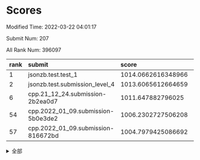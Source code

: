 # Scores

Modified Time: 2022-03-22 04:01:17

Submit Num: 207

All Rank Num: 396097

| rank |               submit               |       score        |       sigma        | pk_num |
| :--- | :--------------------------------- | :----------------- | :----------------- | :----- |
| 1    | jsonzb.test.test_1                 | 1014.0662616348966 | 0.8248754912421081 | 7654   |
| 2    | jsonzb.test.submission_level_4     | 1013.6065612664659 | 0.8174820272672148 | 7650   |
| 6    | cpp.21_12_24.submission-2b2ea0d7   | 1011.647882796025  | 0.7961275337617806 | 7649   |
| 54   | cpp.2022_01_09.submission-5b0e3de2 | 1006.2302727506208 | 0.7251558595811158 | 7656   |
| 57   | cpp.2022_01_09.submission-816672bd | 1004.7979425086692 | 0.7091393087975001 | 7658   |


<details>
<summary>全部</summary>

| rank |                 submit                 |       score        |       sigma        | pk_num |
| :--- | :------------------------------------- | :----------------- | :----------------- | :----- |
| 1    | jsonzb.test.test_1                     | 1014.0662616348966 | 0.8248754912421081 | 7654   |
| 2    | jsonzb.test.submission_level_4         | 1013.6065612664659 | 0.8174820272672148 | 7650   |
| 3    | gobigger.level_3.submission_level_3_15 | 1011.72321003397   | 0.768641123956981  | 7655   |
| 4    | gobigger.level_3.submission_level_3_27 | 1011.6852217351245 | 0.7793684071748107 | 7654   |
| 5    | gobigger.level_3.submission_level_3_10 | 1011.6819201306    | 0.7802362146665565 | 7652   |
| 6    | cpp.21_12_24.submission-2b2ea0d7       | 1011.647882796025  | 0.7961275337617806 | 7649   |
| 7    | gobigger.level_3.submission_level_3_24 | 1011.2591921141166 | 0.7797044517470676 | 7658   |
| 8    | gobigger.level_3.submission_level_3_21 | 1011.2031745902831 | 0.7659961216958155 | 7652   |
| 9    | gobigger.level_3.submission_level_3_12 | 1011.1525585919861 | 0.7603924419646425 | 7652   |
| 10   | gobigger.level_3.submission_level_3_37 | 1011.0918792532029 | 0.7808143886934612 | 7652   |
| 11   | gobigger.level_3.submission_level_3_18 | 1011.0099430128342 | 0.7565680745564299 | 7650   |
| 12   | gobigger.level_3.submission_level_3_44 | 1010.9690302897311 | 0.7596768993067824 | 7655   |
| 13   | gobigger.level_3.submission_level_3_1  | 1010.9544700351673 | 0.7629052901535948 | 7655   |
| 14   | gobigger.level_3.submission_level_3_7  | 1010.9448978826192 | 0.7757158293949423 | 7656   |
| 15   | gobigger.level_3.submission_level_3_48 | 1010.8637647283854 | 0.7722638120878551 | 7653   |
| 16   | gobigger.level_3.submission_level_3_42 | 1010.7276835018272 | 0.777795816176749  | 7655   |
| 17   | gobigger.level_3.submission_level_3_9  | 1010.5832001877235 | 0.7908748960146222 | 7653   |
| 18   | gobigger.level_3.submission_level_3_35 | 1010.5019801253519 | 0.7488975183265738 | 7653   |
| 19   | gobigger.level_3.submission_level_3_26 | 1010.4808607578353 | 0.7577227459247166 | 7653   |
| 20   | gobigger.level_3.submission_level_3_43 | 1010.4488244886762 | 0.7844458809771385 | 7653   |
| 21   | gobigger.level_3.submission_level_3_36 | 1010.4361347623475 | 0.7487287771437907 | 7655   |
| 22   | gobigger.level_3.submission_level_3_3  | 1010.2790823273286 | 0.7599977260084458 | 7655   |
| 23   | gobigger.level_3.submission_level_3_32 | 1010.2558060302805 | 0.7553289165612016 | 7650   |
| 24   | gobigger.level_3.submission_level_3_40 | 1010.2469839180068 | 0.7509207117710555 | 7651   |
| 25   | gobigger.level_3.submission_level_3_22 | 1010.1273202198358 | 0.761959603530154  | 7658   |
| 26   | gobigger.level_3.submission_level_3_11 | 1010.1064637117926 | 0.7859841589436387 | 7653   |
| 27   | gobigger.level_3.submission_level_3_39 | 1010.0933659273196 | 0.7458807179035242 | 7655   |
| 28   | gobigger.level_3.submission_level_3_23 | 1010.00488596099   | 0.7425655080170225 | 7651   |
| 29   | gobigger.level_3.submission_level_3_8  | 1009.9362301037822 | 0.7591331152348461 | 7651   |
| 30   | gobigger.level_3.submission_level_3_49 | 1009.9009945583889 | 0.7569855474555115 | 7651   |
| 31   | gobigger.level_3.submission_level_3_5  | 1009.89474952952   | 0.7598649037836033 | 7653   |
| 32   | gobigger.level_3.submission_level_3_14 | 1009.7765621204612 | 0.7468256794971222 | 7651   |
| 33   | gobigger.level_3.submission_level_3_16 | 1009.7507565532362 | 0.7655175969461436 | 7658   |
| 34   | gobigger.level_3.submission_level_3_13 | 1009.7259032935236 | 0.7521560845312031 | 7655   |
| 35   | gobigger.level_3.submission_level_3_31 | 1009.7240621623098 | 0.7333997570030046 | 7656   |
| 36   | gobigger.level_3.submission_level_3_0  | 1009.702326519632  | 0.7361928344081484 | 7650   |
| 37   | gobigger.level_3.submission_level_3_19 | 1009.6844552454767 | 0.7735291374338629 | 7652   |
| 38   | gobigger.level_3.submission_level_3_30 | 1009.4559181245387 | 0.7597600108936009 | 7659   |
| 39   | gobigger.level_3.submission_level_3_34 | 1009.4318103901745 | 0.760756946056844  | 7654   |
| 40   | gobigger.level_3.submission_level_3_41 | 1009.4300468353298 | 0.7587797374043708 | 7651   |
| 41   | gobigger.level_3.submission_level_3_4  | 1009.4276817809894 | 0.7729460568387685 | 7655   |
| 42   | gobigger.level_3.submission_level_3_29 | 1009.3852549827366 | 0.7467135484441496 | 7658   |
| 43   | gobigger.level_3.submission_level_3_28 | 1009.2810578802158 | 0.7545180692750784 | 7657   |
| 44   | gobigger.level_3.submission_level_3_2  | 1009.2666595815178 | 0.7524458844997562 | 7657   |
| 45   | gobigger.level_3.submission_level_3_6  | 1009.2481116733084 | 0.7505797008976863 | 7658   |
| 46   | gobigger.level_3.submission_level_3_33 | 1009.2107881376622 | 0.7482481713753628 | 7656   |
| 47   | gobigger.level_3.submission_level_3_38 | 1009.1924392719656 | 0.744970320266381  | 7654   |
| 48   | gobigger.level_3.submission_level_3_45 | 1009.1155971954825 | 0.7818556904376553 | 7658   |
| 49   | gobigger.level_3.submission_level_3_46 | 1008.7486755324666 | 0.7374817217017073 | 7655   |
| 50   | gobigger.level_3.submission_level_3_47 | 1008.7100530625768 | 0.739385132087424  | 7651   |
| 51   | gobigger.level_3.submission_level_3_20 | 1008.2473147892059 | 0.7328292854099412 | 7653   |
| 52   | gobigger.level_3.submission_level_3_25 | 1008.1750913037646 | 0.7336433245432552 | 7651   |
| 53   | gobigger.level_3.submission_level_3_17 | 1007.7091461566604 | 0.7625881342621388 | 7655   |
| 54   | cpp.2022_01_09.submission-5b0e3de2     | 1006.2302727506208 | 0.7251558595811158 | 7656   |
| 55   | gobigger.level_1.submission_level_1_1  | 1005.0574962271677 | 0.7169868263204802 | 7653   |
| 56   | gobigger.level_1.submission_level_1_35 | 1004.8672063755175 | 0.7213262902738513 | 7651   |
| 57   | cpp.2022_01_09.submission-816672bd     | 1004.7979425086692 | 0.7091393087975001 | 7658   |
| 58   | gobigger.level_1.submission_level_1_30 | 1004.7237048213506 | 0.7180842038672174 | 7654   |
| 59   | gobigger.level_1.submission_level_1_24 | 1004.4283955193197 | 0.7253412891624739 | 7654   |
| 60   | gobigger.level_1.submission_level_1_28 | 1004.1791349595035 | 0.7230773010463313 | 7651   |
| 61   | gobigger.level_1.submission_level_1_8  | 1004.1458236883125 | 0.7132212252149477 | 7654   |
| 62   | gobigger.level_1.submission_level_1_22 | 1004.1080792077005 | 0.7182343834322861 | 7653   |
| 63   | gobigger.level_1.submission_level_1_17 | 1004.0846133744797 | 0.7218983310466324 | 7656   |
| 64   | gobigger.level_1.submission_level_1_29 | 1004.0794902655261 | 0.7143901828093038 | 7654   |
| 65   | gobigger.level_1.submission_level_1_32 | 1003.9728575115784 | 0.7148673480433201 | 7654   |
| 66   | gobigger.level_1.submission_level_1_37 | 1003.9635058089088 | 0.7251768612848759 | 7656   |
| 67   | gobigger.level_1.submission_level_1_38 | 1003.9359655557466 | 0.7127877871394671 | 7656   |
| 68   | gobigger.level_1.submission_level_1_5  | 1003.7473073530207 | 0.7229614607410969 | 7658   |
| 69   | gobigger.level_1.submission_level_1_18 | 1003.6070493847467 | 0.7352359001549864 | 7650   |
| 70   | gobigger.level_1.submission_level_1_23 | 1003.5778160418108 | 0.7202844109981639 | 7652   |
| 71   | gobigger.level_1.submission_level_1_16 | 1003.5384291996145 | 0.7088588969420593 | 7657   |
| 72   | gobigger.level_1.submission_level_1_44 | 1003.535049859201  | 0.7206474892617668 | 7653   |
| 73   | gobigger.level_1.submission_level_1_33 | 1003.3565379370131 | 0.7156991475158149 | 7659   |
| 74   | gobigger.level_1.submission_level_1_25 | 1003.3484331770161 | 0.7324457451146932 | 7648   |
| 75   | gobigger.level_1.submission_level_1_43 | 1003.3112201715637 | 0.7156332397891123 | 7655   |
| 76   | gobigger.level_1.submission_level_1_27 | 1003.3106591925173 | 0.7160138280574135 | 7650   |
| 77   | gobigger.level_1.submission_level_1_26 | 1003.2932398962042 | 0.7211096309788777 | 7656   |
| 78   | gobigger.level_1.submission_level_1_36 | 1003.2898844275011 | 0.7211460098604916 | 7652   |
| 79   | gobigger.level_1.submission_level_1_42 | 1003.2874702166208 | 0.7118005380780869 | 7654   |
| 80   | gobigger.level_1.submission_level_1_6  | 1003.2221631940342 | 0.710320695461169  | 7657   |
| 81   | gobigger.level_1.submission_level_1_15 | 1003.1837500106283 | 0.7172470920960291 | 7656   |
| 82   | gobigger.level_1.submission_level_1_45 | 1003.1829147394878 | 0.7068022423810275 | 7653   |
| 83   | gobigger.level_1.submission_level_1_41 | 1003.1068913977483 | 0.719012504132163  | 7650   |
| 84   | gobigger.level_1.submission_level_1_46 | 1003.0543054894391 | 0.7084593976347088 | 7654   |
| 85   | gobigger.level_1.submission_level_1_20 | 1003.0446252507662 | 0.7146530467208594 | 7658   |
| 86   | gobigger.level_1.submission_level_1_14 | 1002.9820292766178 | 0.7314979772957282 | 7657   |
| 87   | gobigger.level_1.submission_level_1_4  | 1002.9307095398108 | 0.7177537312537883 | 7657   |
| 88   | gobigger.level_1.submission_level_1_49 | 1002.9252768990979 | 0.7199366050124364 | 7655   |
| 89   | gobigger.level_1.submission_level_1_3  | 1002.9193341153427 | 0.719892413027542  | 7659   |
| 90   | gobigger.level_1.submission_level_1_9  | 1002.8913614278333 | 0.7114398443749111 | 7655   |
| 91   | gobigger.level_1.submission_level_1_11 | 1002.8213091823884 | 0.7179460729178887 | 7657   |
| 92   | gobigger.level_1.submission_level_1_7  | 1002.7279420233752 | 0.7152910348994949 | 7655   |
| 93   | gobigger.level_1.submission_level_1_21 | 1002.7150366632698 | 0.719023707013519  | 7656   |
| 94   | gobigger.level_1.submission_level_1_34 | 1002.6958722157653 | 0.7287443102767673 | 7653   |
| 95   | gobigger.level_1.submission_level_1_31 | 1002.6669850604211 | 0.7109816694307108 | 7647   |
| 96   | gobigger.level_1.submission_level_1_0  | 1002.6331530063521 | 0.7119631608303553 | 7657   |
| 97   | gobigger.level_1.submission_level_1_48 | 1002.5763069816464 | 0.720717521514377  | 7654   |
| 98   | gobigger.level_1.submission_level_1_2  | 1002.3536594179446 | 0.710572141788051  | 7649   |
| 99   | gobigger.level_1.submission_level_1_19 | 1002.3489870199012 | 0.7062924566033574 | 7653   |
| 100  | gobigger.level_1.submission_level_1_13 | 1002.3245180358509 | 0.7136749970525014 | 7655   |
| 101  | gobigger.level_1.submission_level_1_12 | 1002.1551264085352 | 0.7264103375517164 | 7656   |
| 102  | gobigger.level_1.submission_level_1_40 | 1002.1517965931382 | 0.708622984189455  | 7651   |
| 103  | gobigger.level_1.submission_level_1_47 | 1002.1076277897772 | 0.7101026696791571 | 7653   |
| 104  | gobigger.level_1.submission_level_1_10 | 1001.6662007341218 | 0.7199271331869099 | 7663   |
| 105  | gobigger.level_1.submission_level_1_39 | 1000.5569561017205 | 0.7105029331316509 | 7649   |
| 106  | gobigger.random.submission_random_28   | 997.5217063033573  | 0.7093929931679778 | 7654   |
| 107  | gobigger.random.submission_random_40   | 997.4077552697509  | 0.6969642859398142 | 7655   |
| 108  | gobigger.random.submission_random_31   | 997.144472500159   | 0.7112792664464244 | 7655   |
| 109  | gobigger.random.submission_random_8    | 996.7998495065015  | 0.7027200295862728 | 7657   |
| 110  | gobigger.random.submission_random_15   | 996.7820248915087  | 0.707973617168719  | 7653   |
| 111  | gobigger.random.submission_random_39   | 996.7402345458079  | 0.7155694649256417 | 7654   |
| 112  | gobigger.random.submission_random_43   | 996.7341470653508  | 0.7093031142129119 | 7651   |
| 113  | gobigger.random.submission_random_23   | 996.6209089524926  | 0.6940405780992634 | 7652   |
| 114  | gobigger.random.submission_random_38   | 996.6163571408715  | 0.7084809308744207 | 7654   |
| 115  | gobigger.random.submission_random_47   | 996.5918046973447  | 0.6952290680166966 | 7655   |
| 116  | gobigger.random.submission_random_24   | 996.472247539543   | 0.712194099127372  | 7655   |
| 117  | gobigger.random.submission_random_5    | 996.430264389961   | 0.7219169452636625 | 7654   |
| 118  | gobigger.random.submission_random_19   | 996.3645215231575  | 0.7044908568754096 | 7655   |
| 119  | gobigger.random.submission_random_4    | 996.3613158507776  | 0.715299979684971  | 7653   |
| 120  | gobigger.random.submission_random_10   | 996.3162674737014  | 0.7087404889978096 | 7654   |
| 121  | gobigger.random.submission_random_13   | 996.3121604116383  | 0.7066010843262809 | 7654   |
| 122  | gobigger.random.submission_random_45   | 996.2013171180981  | 0.7106051493382666 | 7650   |
| 123  | gobigger.random.submission_random_2    | 996.1945875001834  | 0.7066809603428388 | 7651   |
| 124  | gobigger.random.submission_random_46   | 996.1769232187089  | 0.6972816464497471 | 7656   |
| 125  | gobigger.random.submission_random_41   | 996.0926469284743  | 0.7093526578973675 | 7651   |
| 126  | gobigger.random.submission_random_3    | 996.069890160482   | 0.7149838326986683 | 7655   |
| 127  | gobigger.random.submission_random_6    | 996.0378686110317  | 0.7025600686831054 | 7657   |
| 128  | gobigger.random.submission_random_44   | 996.0262065773593  | 0.6993692709306294 | 7658   |
| 129  | gobigger.random.submission_random_18   | 995.95930946791    | 0.718404640269911  | 7654   |
| 130  | gobigger.random.submission_random_22   | 995.9489807409502  | 0.7006301182242569 | 7654   |
| 131  | gobigger.random.submission_random_36   | 995.9430213297379  | 0.7008868106957338 | 7652   |
| 132  | gobigger.random.submission_random_27   | 995.8734739539356  | 0.7149292512612311 | 7656   |
| 133  | gobigger.random.submission_random_26   | 995.8704772839814  | 0.7073026146474987 | 7655   |
| 134  | gobigger.random.submission_random_34   | 995.8461851261952  | 0.6879037398129718 | 7649   |
| 135  | gobigger.random.submission_random_21   | 995.8387494785976  | 0.7383677492700642 | 7648   |
| 136  | gobigger.random.submission_random_49   | 995.8099455620925  | 0.7046647751624424 | 7654   |
| 137  | gobigger.random.submission_random_32   | 995.8045048121616  | 0.7064537040493296 | 7657   |
| 138  | gobigger.random.submission_random_30   | 995.8030415500886  | 0.7042717802624174 | 7649   |
| 139  | gobigger.random.submission_random_14   | 995.7799045116756  | 0.7217134143154097 | 7653   |
| 140  | gobigger.random.submission_random_35   | 995.7626663789897  | 0.7047928683538577 | 7653   |
| 141  | gobigger.random.submission_random_33   | 995.750239674083   | 0.7094016618145829 | 7658   |
| 142  | gobigger.random.submission_random_25   | 995.7223974078231  | 0.7156044757192543 | 7651   |
| 143  | gobigger.random.submission_random_7    | 995.7031906351872  | 0.7092880625431747 | 7653   |
| 144  | gobigger.random.submission_random_42   | 995.5697167903834  | 0.7047394822710489 | 7654   |
| 145  | gobigger.random.submission_random_37   | 995.5663522867491  | 0.723026299952063  | 7655   |
| 146  | gobigger.random.submission_random_11   | 995.5479990358202  | 0.7185427738142175 | 7656   |
| 147  | gobigger.random.submission_random_16   | 995.4204114913516  | 0.7066763410572514 | 7655   |
| 148  | gobigger.random.submission_random_48   | 995.4196172521941  | 0.7030479733432372 | 7656   |
| 149  | gobigger.random.submission_random_12   | 995.4169498443857  | 0.7226700627879158 | 7652   |
| 150  | gobigger.random.submission_random_20   | 995.395952692266   | 0.7159827965399489 | 7657   |
| 151  | gobigger.random.submission_random_17   | 995.3951811400577  | 0.7053555529547512 | 7651   |
| 152  | gobigger.random.submission_random_0    | 995.3122279388552  | 0.707139967755479  | 7653   |
| 153  | gobigger.random.submission_random_29   | 995.3118827428318  | 0.7027365066171446 | 7650   |
| 154  | gobigger.random.submission_random_1    | 995.0587252263454  | 0.7147429054690113 | 7652   |
| 155  | gobigger.level_2.submission_level_2_7  | 994.9497144155634  | 0.7196860705570206 | 7656   |
| 156  | gobigger.random.submission_random_9    | 994.803209826642   | 0.7243469123646533 | 7655   |
| 157  | gobigger.level_2.submission_level_2_43 | 994.1394340469345  | 0.7321367388341855 | 7661   |
| 158  | gobigger.level_2.submission_level_2_5  | 993.7020455188173  | 0.7278342487380882 | 7651   |
| 159  | gobigger.level_2.submission_level_2_35 | 993.2932651659881  | 0.7198411480221975 | 7652   |
| 160  | gobigger.level_2.submission_level_2_8  | 993.2548749725172  | 0.730965498444703  | 7661   |
| 161  | gobigger.level_2.submission_level_2_36 | 993.2104348051112  | 0.736891946528884  | 7654   |
| 162  | gobigger.level_2.submission_level_2_15 | 993.1119210306857  | 0.7399153106793444 | 7657   |
| 163  | gobigger.level_2.submission_level_2_44 | 993.03313202997    | 0.7629818537224939 | 7654   |
| 164  | gobigger.level_2.submission_level_2_48 | 992.9781614377656  | 0.7309121435726537 | 7659   |
| 165  | gobigger.level_2.submission_level_2_30 | 992.9587005106897  | 0.7446500551572725 | 7654   |
| 166  | gobigger.level_2.submission_level_2_3  | 992.9299537841453  | 0.744877413206313  | 7655   |
| 167  | gobigger.level_2.submission_level_2_25 | 992.8972726017502  | 0.7552920084797206 | 7651   |
| 168  | gobigger.level_2.submission_level_2_10 | 992.758362621186   | 0.7543993468719872 | 7653   |
| 169  | gobigger.level_2.submission_level_2_41 | 992.5780351691344  | 0.7262641277771326 | 7653   |
| 170  | gobigger.level_2.submission_level_2_18 | 992.5720715707181  | 0.7353762328189112 | 7651   |
| 171  | gobigger.level_2.submission_level_2_11 | 992.4846823246941  | 0.7348045450203275 | 7653   |
| 172  | gobigger.level_2.submission_level_2_40 | 992.4678296098032  | 0.7350919155954297 | 7651   |
| 173  | gobigger.level_2.submission_level_2_34 | 992.3597292202543  | 0.7381376083978916 | 7658   |
| 174  | gobigger.level_2.submission_level_2_39 | 992.343807172357   | 0.7523225174975267 | 7651   |
| 175  | gobigger.level_2.submission_level_2_2  | 992.3154318600409  | 0.747438299860113  | 7653   |
| 176  | gobigger.level_2.submission_level_2_19 | 992.2291018379823  | 0.7517471708200851 | 7653   |
| 177  | gobigger.level_2.submission_level_2_6  | 992.1504726518081  | 0.746812140087873  | 7653   |
| 178  | gobigger.level_2.submission_level_2_1  | 992.0885901750245  | 0.7383322430244428 | 7656   |
| 179  | gobigger.level_2.submission_level_2_27 | 992.0625499084741  | 0.7378062629985389 | 7657   |
| 180  | gobigger.level_2.submission_level_2_33 | 992.0406715377887  | 0.7362900981691363 | 7653   |
| 181  | gobigger.level_2.submission_level_2_37 | 992.0214033578876  | 0.7383821218182022 | 7657   |
| 182  | gobigger.level_2.submission_level_2_13 | 991.9982917349417  | 0.7351631756123467 | 7653   |
| 183  | gobigger.level_2.submission_level_2_23 | 991.9424211828925  | 0.7516039943088553 | 7649   |
| 184  | gobigger.level_2.submission_level_2_47 | 991.9328683748963  | 0.7424336677981884 | 7655   |
| 185  | gobigger.level_2.submission_level_2_4  | 991.9024658325707  | 0.7402896184362248 | 7653   |
| 186  | gobigger.level_2.submission_level_2_45 | 991.8494031086814  | 0.7450321925304216 | 7651   |
| 187  | gobigger.level_2.submission_level_2_31 | 991.7501327613916  | 0.7322286488052885 | 7655   |
| 188  | gobigger.level_2.submission_level_2_20 | 991.7319598593955  | 0.7479281579206337 | 7654   |
| 189  | gobigger.level_2.submission_level_2_38 | 991.5535529340461  | 0.7418216275019013 | 7659   |
| 190  | gobigger.level_2.submission_level_2_22 | 991.4675204644329  | 0.7497505649204597 | 7655   |
| 191  | gobigger.level_2.submission_level_2_9  | 991.4080297608784  | 0.7404638665535048 | 7656   |
| 192  | gobigger.level_2.submission_level_2_49 | 991.384681293699   | 0.7549545010468997 | 7659   |
| 193  | gobigger.level_2.submission_level_2_26 | 991.3020836710788  | 0.768606029913678  | 7656   |
| 194  | gobigger.level_2.submission_level_2_17 | 991.2453625925754  | 0.7629275460764241 | 7656   |
| 195  | gobigger.level_2.submission_level_2_21 | 991.2147945526505  | 0.7398773699173375 | 7654   |
| 196  | gobigger.level_2.submission_level_2_12 | 991.1097335652998  | 0.7538362540628811 | 7656   |
| 197  | gobigger.level_2.submission_level_2_0  | 991.0755461922998  | 0.7613818264436608 | 7655   |
| 198  | gobigger.level_2.submission_level_2_29 | 990.9868725247753  | 0.7638747694195135 | 7654   |
| 199  | gobigger.level_2.submission_level_2_32 | 990.9423767715244  | 0.7503342986719093 | 7653   |
| 200  | gobigger.level_2.submission_level_2_28 | 990.9268397535236  | 0.7427671344935606 | 7654   |
| 201  | gobigger.level_2.submission_level_2_14 | 990.8484315965725  | 0.7513900489503119 | 7655   |
| 202  | gobigger.level_2.submission_level_2_16 | 990.8173609850148  | 0.7777125401138661 | 7657   |
| 203  | gobigger.level_2.submission_level_2_46 | 990.7701271340125  | 0.7612625569264888 | 7647   |
| 204  | gobigger.level_2.submission_level_2_42 | 990.4642161422747  | 0.7623482798973881 | 7656   |
| 205  | gobigger.level_2.submission_level_2_24 | 990.1431732691042  | 0.7553181503079344 | 7656   |
| 206  | gobigger.none.submission_none_0        | 977.0758728838307  | 1.4248866861231806 | 7653   |
| 207  | gobigger.none.submission_none_1        | 975.9262302329234  | 1.5971217498315327 | 7654   |

</details>